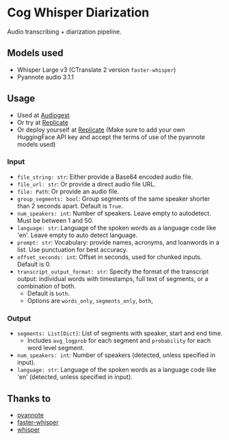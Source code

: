 # Cog Whisper Diarization

Audio transcribing + diarization pipeline.

## Models used

- Whisper Large v3 (CTranslate 2 version `faster-whisper`)
- Pyannote audio 3.1.1

## Usage

- Used at [Audiogest](https://audiogest.app)
- Or try at [Replicate](https://replicate.com/thomasmol/whisper-diarization)
- Or deploy yourself at [Replicate](https://replicate.com/) (Make sure to add your own HuggingFace API key and accept the terms of use of the pyannote models used)

### Input

- `file_string: str`: Either provide a Base64 encoded audio file.
- `file_url: str`: Or provide a direct audio file URL.
- `file: Path`: Or provide an audio file.
- `group_segments: bool`: Group segments of the same speaker shorter than 2 seconds apart. Default is `True`.
- `num_speakers: int`: Number of speakers. Leave empty to autodetect. Must be between 1 and 50.
- `language: str`: Language of the spoken words as a language code like 'en'. Leave empty to auto detect language.
- `prompt: str`: Vocabulary: provide names, acronyms, and loanwords in a list. Use punctuation for best accuracy.
- `offset_seconds: int`: Offset in seconds, used for chunked inputs. Default is 0.
- `transcript_output_format: str`: Specify the format of the transcript output: individual words with timestamps, full text of segments, or a combination of both.
  - Default is `both`.
  - Options are `words_only`, `segments_only`, `both`,

### Output

- `segments: List[Dict]`: List of segments with speaker, start and end time.
  - Includes `avg_logprob` for each segment and `probability` for each word level segment.
- `num_speakers: int`: Number of speakers (detected, unless specified in input).
- `language: str`: Language of the spoken words as a language code like 'en' (detected, unless specified in input).

## Thanks to

- [pyannote](https://github.com/pyannote/pyannote-audio)
- [faster-whisper](https://github.com/SYSTRAN/faster-whisper)
- [whisper](https://github.com/openai/whisper)
